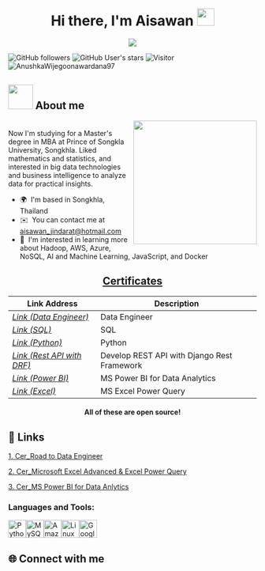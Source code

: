 <h1 align="center"><b>Hi there, I'm Aisawan </b><img src="https://media.giphy.com/media/hvRJCLFzcasrR4ia7z/giphy.gif" width="35"></h1>
<!--  -->
<p align="center">
  <a href="https://github.com/DenverCoder1/readme-typing-svg"><img src="https://readme-typing-svg.herokuapp.com?font=Time+New+Roman&color=cyan&size=25&center=true&vCenter=true&width=600&height=100&lines=Assalamu+O+Alaikum+Warahmatullah..&hearts;++;Self-taught+Front-End+Developer,;Computer+Science+Student,;CTF+Newbie,;Active+Learner/Researcher,;Love+to+learn+new+stuffs..<3"></a>
</p>


![GitHub followers](https://img.shields.io/github/followers/AnushkaWijegoonawardana97?style=social) ![GitHub User's stars](https://img.shields.io/github/stars/AnushkaWijegoonawardana97?style=social) ![Visitor](https://visitor-badge.laobi.icu/badge?page_id=AnushkaWijegoonawardana97.repoName) <img src="https://komarev.com/ghpvc/?username=AnushkaWijegoonawardana97" alt="AnushkaWijegoonawardana97" />	
  
## <picture><img src = "https://github.com/7oSkaaa/7oSkaaa/blob/main/Images/about_me.gif?raw=true" width = 50px></picture> About me

<picture> <img align="right" src="https://github.com/7oSkaaa/7oSkaaa/blob/main/Images/Right_Side.gif?raw=true" width = 250px></picture>

<br>
Now I'm studying for a Master's degree in MBA at Prince of Songkla University, Songkhla. Liked mathematics and statistics, and interested in big data technologies and business intelligence to analyze data for practical insights.

*   🌍  I'm based in Songkhla, Thailand
*   ✉️  You can contact me at [aisawan\_jindarat@hotmail.com](mailto:aisawan_jindarat@hotmail.com)
*   🧠  I'm interested in learning more about Hadoop, AWS, Azure, NoSQL, AI and Machine Learning, JavaScript, and Docker


<h2 align="center"><u>Certificates</u></h2>

| Link Address                  | Description                                                |
| ---------------------------------|--------------------------------------------------------------- |
| _[Link (Data Engineer)](https://drive.google.com/file/d/16PYOztzKaxawEadw4CLAq_2F9jD1D3nv/view)_            | Data Engineer             |
| _[Link (SQL)](https://drive.google.com/file/d/13imaG-ZTMUtcqvoZwkNxKdhM6uTK53VO/view?usp=sharing)_                          | SQL     |
| _[Link (Python)](https://drive.google.com/file/d/13iQ9g_vZ9LDcNdbg-VIKB6aZfGWKkz_X/view?usp=sharing)_                  | Python             |
| _[Link (Rest API with DRF)](https://drive.google.com/file/d/14TAXQGTCi96ZxVNpDTUHkJVMadqzSW6U/view)_                         | Develop REST API with Django Rest Framework                                     |
| _[Link (Power BI)](https://drive.google.com/file/d/1fjz7PlGhneQd7uCnU4xFYIjqrnSVcHEC/view?usp=sharing)_           |  MS Power BI for Data Analytics                |
| _[Link (Excel)](https://drive.google.com/file/d/1jgRDe18QZrasfHM0ciWj5DFcbKZNvIq_/view)_                       | MS Excel Power Query       |

<h4 align="center">All of these are open source!</h4>













## 🔗 Links

[1. Cer_Road to Data Engineer](https://drive.google.com/file/d/16PYOztzKaxawEadw4CLAq_2F9jD1D3nv/view?usp=sharing)

[2. Cer_Microsoft Excel Advanced & Excel Power Query](https://drive.google.com/file/d/1jgRDe18QZrasfHM0ciWj5DFcbKZNvIq_/view?usp=sharing)

[3. Cer_MS Power BI for Data Anlytics](https://drive.google.com/file/d/1fjz7PlGhneQd7uCnU4xFYIjqrnSVcHEC/view?usp=sharing)


### Languages and Tools:
<p align="left">
<a href="https://www.python.org/" target="_blank" rel="noreferrer"><img src="https://raw.githubusercontent.com/danielcranney/readme-generator/main/public/icons/skills/python-colored.svg" width="36" height="36" alt="Python" /></a><a href="https://www.mysql.com/" target="_blank" rel="noreferrer"><img src="https://raw.githubusercontent.com/danielcranney/readme-generator/main/public/icons/skills/mysql-colored.svg" width="36" height="36" alt="MySQL" /></a><a href="https://aws.amazon.com" target="_blank" rel="noreferrer"><img src="https://raw.githubusercontent.com/danielcranney/readme-generator/main/public/icons/skills/aws-colored.svg" width="36" height="36" alt="Amazon Web Services" /></a><a href="https://www.linux.org" target="_blank" rel="noreferrer"><img src="https://raw.githubusercontent.com/danielcranney/readme-generator/main/public/icons/skills/linux-colored.svg" width="36" height="36" alt="Linux" /></a><a href="https://cloud.google.com/" target="_blank" rel="noreferrer"><img src="https://raw.githubusercontent.com/danielcranney/readme-generator/main/public/icons/skills/googlecloud-colored.svg" width="36" height="36" alt="Google Cloud" /></a>
</p>
                    
## 🌐 Connect with me 
